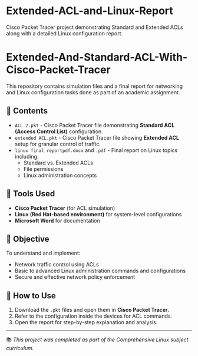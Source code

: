 # Extended-ACL-and-Linux-Report
Cisco Packet Tracer project demonstrating Standard and Extended ACLs along with a detailed Linux configuration report.

# Extended-And-Standard-ACL-With-Cisco-Packet-Tracer

This repository contains simulation files and a final report for networking and Linux configuration tasks done as part of an academic assignment.

## 🔧 Contents

- `ACL 2.pkt` - Cisco Packet Tracer file demonstrating **Standard ACL (Access Control List)** configuration.
- `extended ACL.pkt` - Cisco Packet Tracer file showing **Extended ACL** setup for granular control of traffic.
- `linux final reportpdf.docx` and `.pdf` - Final report on Linux topics including:
  - Standard vs. Extended ACLs
  - File permissions
  - Linux administration concepts

## 🧪 Tools Used

- **Cisco Packet Tracer** (for ACL simulation)
- **Linux (Red Hat-based environment)** for system-level configurations
- **Microsoft Word** for documentation

## 🎯 Objective

To understand and implement:
- Network traffic control using ACLs
- Basic to advanced Linux administration commands and configurations
- Secure and effective network policy enforcement

## 📁 How to Use

1. Download the `.pkt` files and open them in **Cisco Packet Tracer**.
2. Refer to the configuration inside the devices for ACL commands.
3. Open the report for step-by-step explanation and analysis.

---

📚 *This project was completed as part of the Comprehensive Linux subject curriculum.*
